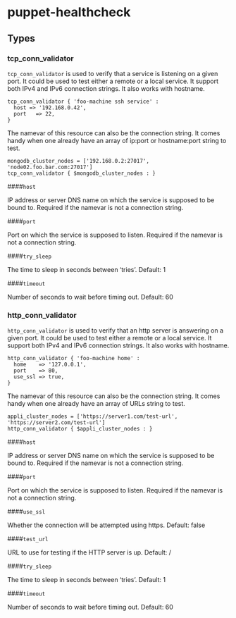 # puppet-healthcheck

## Types

### tcp_conn_validator

`tcp_conn_validator` is used to verify that a service is listening on a given port.
It could be used to test either a remote or a local service. It support both IPv4 and
IPv6 connection strings. It also works with hostname.

```puppet
tcp_conn_validator { 'foo-machine ssh service' :
  host => '192.168.0.42',
  port   => 22,
}
```

The namevar of this resource can also be the connection string. It comes handy when
one already have an array of ip:port or hostname:port string to test.

```puppet
mongodb_cluster_nodes = ['192.168.0.2:27017', 'node02.foo.bar.com:27017']
tcp_conn_validator { $mongodb_cluster_nodes : }
```

####`host`

IP address or server DNS name on which the service is supposed to be bound to. Required if the namevar is not a connection string.

####`port`

Port on which the service is supposed to listen. Required if the namevar is not a connection string.

####`try_sleep`

The time to sleep in seconds between ‘tries’. Default: 1

####`timeout`

Number of seconds to wait before timing out. Default: 60

### http_conn_validator

`http_conn_validator` is used to verify that an http server is answering on a given port.
It could be used to test either a remote or a local service. It support both IPv4 and
IPv6 connection strings. It also works with hostname.

```puppet
http_conn_validator { 'foo-machine home' :
  home    => '127.0.0.1',
  port    => 80,
  use_ssl => true,
}
```

The namevar of this resource can also be the connection string. It comes handy when
one already have an array of URLs string to test.

```puppet
appli_cluster_nodes = ['https://server1.com/test-url', 'https://server2.com/test-url']
http_conn_validator { $appli_cluster_nodes : }
```

####`host`

IP address or server DNS name on which the service is supposed to be bound to. Required if the namevar is not a connection string.

####`port`

Port on which the service is supposed to listen. Required if the namevar is not a connection string.

####`use_ssl`

Whether the connection will be attempted using https. Default: false

####`test_url`

URL to use for testing if the HTTP server is up. Default: /

####`try_sleep`

The time to sleep in seconds between ‘tries’. Default: 1

####`timeout`

Number of seconds to wait before timing out. Default: 60

